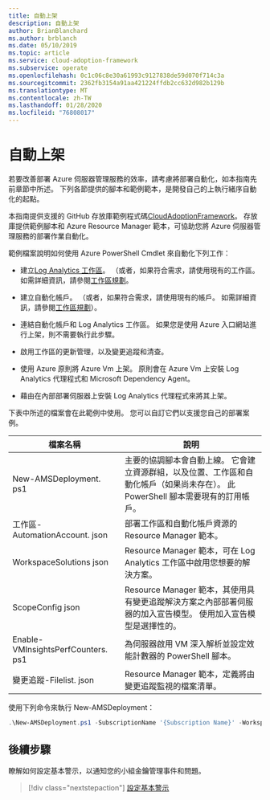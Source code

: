 ```yaml
---
title: 自動上架
description: 自動上架
author: BrianBlanchard
ms.author: brblanch
ms.date: 05/10/2019
ms.topic: article
ms.service: cloud-adoption-framework
ms.subservice: operate
ms.openlocfilehash: 0c1c06c8e30a61993c9127838de59d070f714c3a
ms.sourcegitcommit: 2362fb3154a91aa421224ffdb2cc632d982b129b
ms.translationtype: MT
ms.contentlocale: zh-TW
ms.lasthandoff: 01/28/2020
ms.locfileid: "76808017"
---
```

# <a name="automate-onboarding"></a>自動上架

若要改善部署 Azure 伺服器管理服務的效率，請考慮將部署自動化，如本指南先前章節中所述。 下列各節提供的腳本和範例範本，是開發自己的上執行緒序自動化的起點。

本指南提供支援的 GitHub 存放庫範例程式碼[CloudAdoptionFramework](https://aka.ms/caf/manage/automation-samples)。 存放庫提供範例腳本和 Azure Resource Manager 範本，可協助您將 Azure 伺服器管理服務的部署作業自動化。

範例檔案說明如何使用 Azure PowerShell Cmdlet 來自動化下列工作：

- 建立[Log Analytics 工作區](https://docs.microsoft.com/azure/azure-monitor/platform/manage-access)。 （或者，如果符合需求，請使用現有的工作區。 如需詳細資訊，請參閱[工作區規劃](./prerequisites.md#log-analytics-workspace-and-automation-account-planning)。

- 建立自動化帳戶。 （或者，如果符合需求，請使用現有的帳戶。 如需詳細資訊，請參閱[工作區規劃](./prerequisites.md#log-analytics-workspace-and-automation-account-planning)）。

- 連結自動化帳戶和 Log Analytics 工作區。 如果您是使用 Azure 入口網站進行上架，則不需要執行此步驟。

- 啟用工作區的更新管理，以及變更追蹤和清查。

- 使用 Azure 原則將 Azure Vm 上架。 原則會在 Azure Vm 上安裝 Log Analytics 代理程式和 Microsoft Dependency Agent。

- 藉由在內部部署伺服器上安裝 Log Analytics 代理程式來將其上架。

下表中所述的檔案會在此範例中使用。 您可以自訂它們以支援您自己的部署案例。

| 檔案名稱 | 說明 |
|-----------|-------------|
| New-AMSDeployment. ps1 | 主要的協調腳本會自動上線。 它會建立資源群組，以及位置、工作區和自動化帳戶（如果尚未存在）。 此 PowerShell 腳本需要現有的訂用帳戶。 |
| 工作區-AutomationAccount. json | 部署工作區和自動化帳戶資源的 Resource Manager 範本。 |
| WorkspaceSolutions json | Resource Manager 範本，可在 Log Analytics 工作區中啟用您想要的解決方案。 |
| ScopeConfig json | Resource Manager 範本，其使用具有變更追蹤解決方案之內部部署伺服器的加入宣告模型。 使用加入宣告模型是選擇性的。 |
| Enable-VMInsightsPerfCounters. ps1 | 為伺服器啟用 VM 深入解析並設定效能計數器的 PowerShell 腳本。 |
| 變更追蹤-Filelist. json | Resource Manager 範本，定義將由變更追蹤監視的檔案清單。 |

使用下列命令來執行 New-AMSDeployment：

```powershell
.\New-AMSDeployment.ps1 -SubscriptionName '{Subscription Name}' -WorkspaceName '{Workspace Name}' -WorkspaceLocation '{Azure Location}' -AutomationAccountName {Account Name} -AutomationAccountLocation {Account Location}
```

## <a name="next-steps"></a>後續步驟

瞭解如何設定基本警示，以通知您的小組金鑰管理事件和問題。

> [!div class="nextstepaction"]
> [設定基本警示](./setup-alerts.md)

